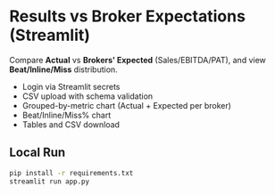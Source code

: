 # Results vs Broker Expectations (Streamlit)

Compare **Actual** vs **Brokers' Expected** (Sales/EBITDA/PAT), and view **Beat/Inline/Miss** distribution.
- Login via Streamlit secrets
- CSV upload with schema validation
- Grouped-by-metric chart (Actual + Expected per broker)
- Beat/Inline/Miss% chart
- Tables and CSV download

## Local Run
```bash
pip install -r requirements.txt
streamlit run app.py

